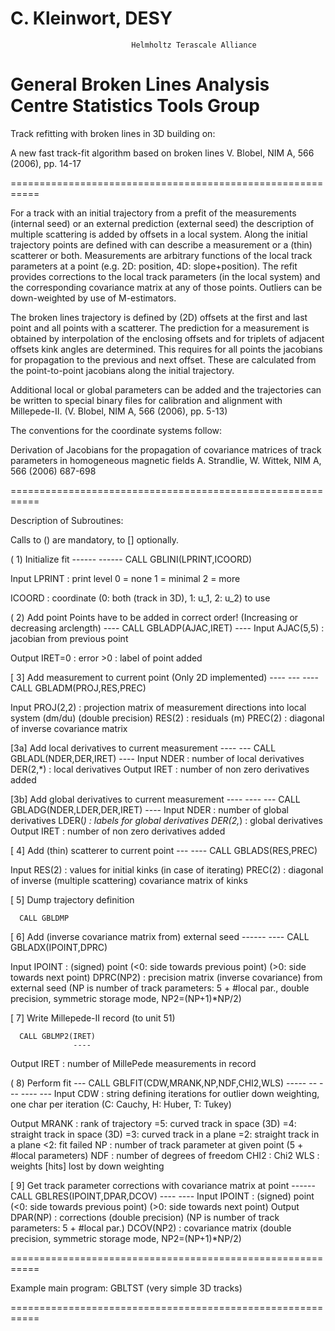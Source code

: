 C. Kleinwort, DESY 
===========================================================
                               Helmholtz Terascale Alliance
General Broken Lines                        Analysis Centre
                                     Statistics Tools Group
===========================================================

Track refitting with broken lines in 3D building on:

A new fast track-fit algorithm based on broken lines
V. Blobel, NIM A, 566 (2006), pp. 14-17

===========================================================

For a track with an initial trajectory from a prefit of the
measurements (internal seed) or an external prediction
(external seed) the description of multiple scattering is 
added by offsets in a local system. Along the initial
trajectory points are defined with can describe a measurement
or a (thin) scatterer or both. Measurements are arbitrary
functions of the local track parameters at a point (e.g. 2D:
position, 4D: slope+position). The refit provides corrections
to the local track parameters (in the local system) and the
corresponding covariance matrix at any of those points.
Outliers can be down-weighted by use of M-estimators.

The broken lines trajectory is defined by (2D) offsets at the 
first and last point and all points with a scatterer. The
prediction for a measurement is obtained by interpolation of
the enclosing offsets and for triplets of adjacent offsets
kink angles are determined. This requires for all points the
jacobians for propagation to the previous and next offset.
These are calculated from the point-to-point jacobians along
the initial trajectory.

Additional local or global parameters can be added and the
trajectories can be written to special binary files for
calibration and alignment with Millepede-II.
(V. Blobel, NIM A, 566 (2006), pp. 5-13)

The conventions for the coordinate systems follow:

Derivation of Jacobians for the propagation of covariance
matrices of track parameters in homogeneous magnetic fields
A. Strandlie, W. Wittek, NIM A, 566 (2006) 687-698

===========================================================

Description of Subroutines:

Calls to () are mandatory, to [] optionally.

( 1) Initialize fit 
                  ------ ------
      CALL GBLINI(LPRINT,ICOORD)

Input
   LPRINT : print level
            0 = none
            1 = minimal
            2 = more

   ICOORD : coordinate (0: both (track in 3D), 1: u_1, 2: u_2) to use

( 2) Add point
     Points have to be added in correct order! 
    (Increasing or decreasing arclength)
                  ----
      CALL GBLADP(AJAC,IRET)
                       ----
Input
   AJAC(5,5) : jacobian from previous point

Output
   IRET=0    : error
       >0    : label of point added

[ 3] Add measurement to current point (Only 2D implemented)
                  ---- --- ----
      CALL GBLADM(PROJ,RES,PREC)

Input
   PROJ(2,2)  : projection matrix of measurement directions 
                into local system (dm/du) (double precision)
   RES(2)     : residuals (m)
   PREC(2)    : diagonal of inverse covariance matrix

[3a] Add local derivatives to current measurement
                  ---- ---
      CALL GBLADL(NDER,DER,IRET)
                           ----
Input
   NDER     : number of local derivatives
   DER(2,*) : local derivatives
Output
   IRET     : number of non zero derivatives added

[3b] Add global derivatives to current measurement
                  ---- ---- ---
      CALL GBLADG(NDER,LDER,DER,IRET)
                                ----
Input
   NDER     : number of global derivatives
   LDER(*)  : labels for global derivatives
   DER(2,*) : global derivatives
Output
   IRET     : number of non zero derivatives added

[ 4] Add (thin) scatterer to current point
                  --- ----
      CALL GBLADS(RES,PREC)

Input
   RES(2)    : values for initial kinks (in case of iterating)
   PREC(2)   : diagonal of inverse (multiple scattering) 
               covariance matrix of kinks

[ 5] Dump trajectory definition

      CALL GBLDMP

[ 6] Add (inverse covariance matrix from) external seed
                  ------ ----
      CALL GBLADX(IPOINT,DPRC)

Input
   IPOINT    : (signed) point 
               (<0: side towards previous point)
               (>0: side towards next point)
   DPRC(NP2) :  precision matrix (inverse covariance) from external seed
               (NP is number of track parameters: 5 + #local par.,
                double precision, symmetric storage mode, NP2=(NP+1)*NP/2)

[ 7] Write Millepede-II record (to unit 51) 

      CALL GBLMP2(IRET)
                  ----
Output
   IRET      : number of MillePede measurements in record

( 8) Perform fit
                  ---
      CALL GBLFIT(CDW,MRANK,NP,NDF,CHI2,WLS)
                      ----- -- --- ---- ---
Input
   CDW       : string defining iterations for outlier
               down weighting, one char per iteration
               (C: Cauchy, H: Huber, T: Tukey)

Output
   MRANK     : rank of trajectory
               =5: curved   track in space (3D)
               =4: straight track in space (3D)
               =3: curved   track in a plane
               =2: straight track in a plane
               <2: fit failed
   NP        : number of track parameter at given point
               (5 + #local parameters)
   NDF       : number of degrees of freedom
   CHI2      : Chi2
   WLS       : weights [hits] lost by down weighting

[ 9] Get track parameter corrections 
     with covariance matrix at point
                  ------
      CALL GBLRES(IPOINT,DPAR,DCOV)
                         ---- ----
Input
   IPOINT    : (signed) point
               (<0: side towards previous point)
               (>0: side towards next point)
Output
   DPAR(NP)  : corrections (double precision)
               (NP is number of track parameters: 
                5 + #local par.)
   DCOV(NP2) : covariance matrix (double precision,
               symmetric storage mode, NP2=(NP+1)*NP/2)

===========================================================

Example main program: GBLTST (very simple 3D tracks)

===========================================================
